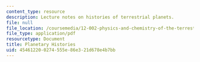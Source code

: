 ```yaml
---
content_type: resource
description: Lecture notes on histories of terrestrial planets.
file: null
file_location: /coursemedia/12-002-physics-and-chemistry-of-the-terrestrial-planets-fall-2008/454612200274555e86e321d678e4b7bb_MIT12_002f08_lec30.pdf
file_type: application/pdf
resourcetype: Document
title: Planetary Histories
uid: 45461220-0274-555e-86e3-21d678e4b7bb
---
```

